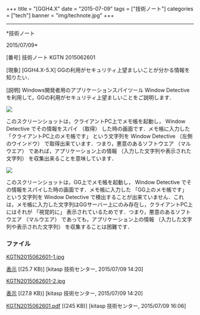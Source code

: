 ﻿+++
title = "[GGH4.X"
date = "2015-07-09"
tags = ["技術ノート"]
categories = ["tech"]
banner = "img/technote.jpg"
+++

-----------------------------------------------------------------------------------------------------------------------------

*技術ノート

2015/07/09*


[番号]
技術ノート KGTN 2015062601

[現象]
[GGH4.X-5.X]
GGの利用がセキュリティ上望ましいことが分かる情報を知りたい．

[説明]
Windows開発者用のアプリケーションスパイツール Window Detective
を利用して，GGの利用がセキュリティ上望ましいことをご説明します．

![](http://techreport.kitasp.net/attachments/download/2136/KGTN2015062601-1.jpg)

このスクリーンショットは，クライアントPC上でメモ帳を起動し， Window
Detective でその情報をスパイ （取得） した時の画面です．メモ帳に入力した
「クライアントPC上のメモ帳です」 という文字列を Window Detective
（左側のウインドウ） で取得出来ています．つまり，悪意のあるソフトウエア
（マルウエア） であれば，アプリケーション上の情報
（入力した文字列や表示された文字列） を収集出来ることを意味しています．

![](http://techreport.kitasp.net/attachments/download/2137/KGTN2015062601-2.jpg)

このスクリーンショットは，GG上でメモ帳を起動し， Window Detective
でその情報をスパイした時の画面です．メモ帳に入力した
「GG上のメモ帳です」 という文字列を Window Detective
で検出することが出来ていません．これは，メモ帳に入力した文字列はGGサーバー上にのみ存在し，クライアントPC上にはそれが
「視覚的に」 表示されているためです．つまり，悪意のあるソフトウエア
（マルウエア） であっても，アプリケーション上の情報
（入力した文字列や表示された文字列） を収集することは困難です．


### ファイル

 
 


[KGTN2015062601-1.jpg](http://techreport.kitasp.net/attachments/download/2136/KGTN2015062601-1.jpg)

[表示](http://techreport.kitasp.net/attachments/2136/KGTN2015062601-1.jpg "表示")
 [(25.7 KB)] [kitasp 技術センター, 2015/07/09
14:20]

[KGTN2015062601-2.jpg](http://techreport.kitasp.net/attachments/download/2137/KGTN2015062601-2.jpg)

[表示](http://techreport.kitasp.net/attachments/2137/KGTN2015062601-2.jpg "表示")
 [(27.8 KB)] [kitasp 技術センター, 2015/07/09
14:20]

[KGTN2015062601.pdf](http://techreport.kitasp.net/attachments/download/2147/KGTN2015062601.pdf)
 [(245 KB)] [kitasp 技術センター, 2015/07/09
16:06]


 


 

